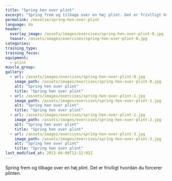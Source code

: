 ```yaml
---
title: "Spring hen over plint"
excerpt: "Spring frem og tilbage over en høj plint. Det er frivlligt hvordan du forcerer plinten."
permalink: /oevelse/spring-hen-over-plint
language: da
header:
  overlay_image: /assets/images/exercises/spring-hen-over-plint-0.jpg
  teaser: /assets/images/exercises/spring-hen-over-plint-0.jpg
categories:
training_type: 
training_focus: 
equipment:
  - plint
muscle_group:
gallery:
  - url: /assets/images/exercises/spring-hen-over-plint-0.jpg
    image_path: /assets/images/exercises/spring-hen-over-plint-0.jpg
    alt: "Spring hen over plint"
    title: "Spring hen over plint"
  - url: /assets/images/exercises/spring-hen-over-plint-1.jpg
    image_path: /assets/images/exercises/spring-hen-over-plint-1.jpg
    alt: "Spring hen over plint"
    title: "Spring hen over plint"
  - url: /assets/images/exercises/spring-hen-over-plint-2.jpg
    image_path: /assets/images/exercises/spring-hen-over-plint-2.jpg
    alt: "Spring hen over plint"
    title: "Spring hen over plint"
  - url: /assets/images/exercises/spring-hen-over-plint-3.jpg
    image_path: /assets/images/exercises/spring-hen-over-plint-3.jpg
    alt: "Spring hen over plint"
    title: "Spring hen over plint"
last_modified_at: 2013-04-09T12:12:01Z
---
```


Spring frem og tilbage over en høj plint. Det er frivlligt hvordan du forcerer plinten.
